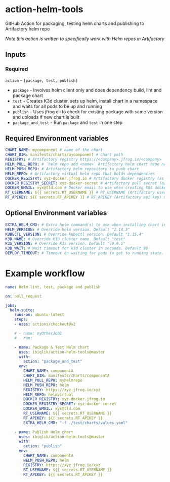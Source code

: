# action-helm-tools

GitHub Action for packaging, testing helm charts and publishing to Artifactory helm repo

_Note this action is written to specifically work with Helm repos in Artifactory_

## Inputs

### Required
`action` - `[package, test, publish]`

- `package` - Involves helm client only and does dependency build, lint and package chart
- `test` - Creates K3d cluster, sets up helm, install chart in a namespace and waits for all pods to be up and running
- `publish` - Uses jfrog cli to check for existing package with same version and uploads if new chart is built
- `package_and_test` - Run `package` and `test` in one step


## Required Environment variables

```yaml
CHART_NAME: mycomponent # name of the chart
CHART_DIR: manifests/charts/mycomponent # chart path
REGISTRY: # Artifactory registry https://<company>.jfrog.io/<company>
HELM_PULL_REPO: # `helm repo add <name>` Artifactory helm chart repo name for pulling dependencies
HELM_PUSH_REPO: # Artifactory helm repository to push chart
HELM_REPO: # Artifactory virtual helm repo that holds dependencies
DOCKER_REGISTRY: xyz-docker.jfrog.io # Artifactory docker registry (as specified in chart image.registry)
DOCKER_REGISTRY_SECRET: xyz-docker-secret # Artifactory pull secret (as specified in chart image.pullSecrets)
DOCKER_EMAIL: xyx@tld.com # Docker email to use when creating k8s docker secret
RT_USERNAME: ${{ secrets.RT_USERNAME }} # RT_USERNAME (Artifactory username) must be set in GitHub Repo secrets
RT_APIKEY: ${{ secrets.RT_APIKEY }} # RT_APIKEY (Artifactory api key) must be set in GitHub Repo secrets
```

## Optional Environment variables

```yaml
EXTRA_HELM_CMD: # Extra helm command(s) to use when installing chart in K3d cluster
HELM_VERSION: # Override helm version. Default "2.14.3"
KUBECTL_VERSION: # Override kubectl version. Default "1.15.4"
K3D_NAME: # Override K3D cluster name. Default "test"
K3S_VERSION: # Override K3s version. Default "v0.9.1"
K3D_WAIT: # Wait timeout for k3d cluster in seconds. Default 90
DEPLOY_TIMEOUT: # Timeout on waiting for pods to get to running state. Default 300 seconds
```


# Example workflow

```yaml
name: Helm lint, test, package and publish

on: pull_request

jobs:
  helm-suite:
    runs-on: ubuntu-latest
    steps:
    - uses: actions/checkout@v2

    # - name: myOtherJob1
    #   run: 

    - name: Package & Test Helm chart
      uses: ibiqlik/action-helm-tools@master
      with:
        action: "package_and_test"
      env:
        CHART_NAME: componentA
        CHART_DIR: manifests/charts/componentA
        HELM_PULL_REPO: myhelmrepo
        HELM_PUSH_REPO: helm
        REGISTRY: https://xyz.jfrog.io/xyz
        HELM_REPO: helmvirtual
        DOCKER_REGISTRY: xyz-docker.jfrog.io
        DOCKER_REGISTRY_SECRET: xyz-docker-secret
        DOCKER_EMAIL: xyx@tld.com
        RT_USERNAME: ${{ secrets.RT_USERNAME }}
        RT_APIKEY: ${{ secrets.RT_APIKEY }}
        EXTRA_HELM_CMD: "-f ./test/charts/values.yaml"

    - name: Publish Helm chart
      uses: ibiqlik/action-helm-tools@master
      with:
        action: "publish"
      env:
        CHART_NAME: componentA
        HELM_PUSH_REPO: helm
        REGISTRY: https://xyz.jfrog.io/xyz
        RT_USERNAME: ${{ secrets.RT_USERNAME }}
        RT_APIKEY: ${{ secrets.RT_APIKEY }}
```

